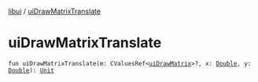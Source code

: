 [libui](index.md) / [uiDrawMatrixTranslate](./ui-draw-matrix-translate.md)

# uiDrawMatrixTranslate

`fun uiDrawMatrixTranslate(m: CValuesRef<`[`uiDrawMatrix`](ui-draw-matrix/index.md)`>?, x: `[`Double`](https://kotlinlang.org/api/latest/jvm/stdlib/kotlin/-double/index.html)`, y: `[`Double`](https://kotlinlang.org/api/latest/jvm/stdlib/kotlin/-double/index.html)`): `[`Unit`](https://kotlinlang.org/api/latest/jvm/stdlib/kotlin/-unit/index.html)